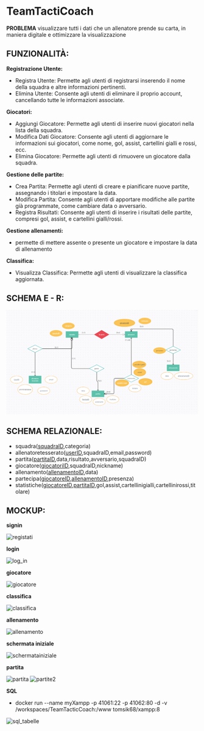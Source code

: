 # TeamTactiCoach

**PROBLEMA**
visualizzare tutti i dati che un allenatore prende su carta, in maniera digitale e ottimizzare la visualizzazione

## FUNZIONALITÀ:

**Registrazione Utente:**
- Registra Utente: Permette agli utenti di registrarsi inserendo il nome della squadra e altre informazioni pertinenti.
- Elimina Utente: Consente agli utenti di eliminare il proprio account, cancellando tutte le informazioni associate.

**Giocatori:**
- Aggiungi Giocatore: Permette agli utenti di inserire nuovi giocatori nella lista della squadra.
- Modifica Dati Giocatore: Consente agli utenti di aggiornare le informazioni sui giocatori, come nome, gol, assist, cartellini gialli e rossi, ecc.
- Elimina Giocatore: Permette agli utenti di rimuovere un giocatore dalla squadra.

**Gestione delle partite:**
- Crea Partita: Permette agli utenti di creare e pianificare nuove partite, assegnando i titolari e impostare la data.
- Modifica Partita: Consente agli utenti di apportare modifiche alle partite già programmate, come cambiare data o avversario.
- Registra Risultati: Consente agli utenti di inserire i risultati delle partite, compresi gol, assist, e cartellini gialli/rossi.

**Gestione allenamenti:**
- permette di mettere assente o presente un giocatore e impostare la data di allenamento
  
**Classifica:**
- Visualizza Classifica: Permette agli utenti di visualizzare la classifica aggiornata.

## SCHEMA E - R:
![schema_er.png](https://github.com/maspermattia/TeamTactiCoach/blob/d998454b18082c49d6cf0947ebb508281b9570e1/schema_er.png)


## SCHEMA RELAZIONALE:

- squadra(<ins>squadraID</ins>,categoria)
- allenatoretesserato(<ins>userID</ins>,squadraID,email,password)
- partita(<ins>partitaID</ins>,data,risultato,avversario,squadraID)
- giocatore(<ins>giocatoriID</ins>,squadraID,nickname)
- allenamento(<ins>allenamentoID</ins>,data)
- partecipa(<ins>giocatoreID</ins>,<ins>allenamentoID</ins>,presenza)
- statistiche(<ins>giocatoreID</ins>,<ins>partitaID</ins>,gol,assist,cartellinigialli,cartellinirossi,titolare)

## MOCKUP:

**signin**

![registati](https://github.com/maspermattia/TeamTactiCoach/assets/101709283/4a5bafa9-ebba-40c2-8f7c-6fdba5d3baac)

**login**

![log_in](https://github.com/maspermattia/TeamTactiCoach/assets/101709283/9658821b-f331-4003-ad08-0b2966eb0eb1)

**giocatore**

![giocatore](https://github.com/maspermattia/TeamTactiCoach/assets/101709283/adc93359-cb3d-45d3-8576-4a14e65b4dad)

**classifica**

![classifica](https://github.com/maspermattia/TeamTactiCoach/assets/101709283/8de2d8de-c8bd-46a2-bdf5-fe5c6317cf7e)

**allenamento**

![allenamento](https://github.com/maspermattia/TeamTactiCoach/assets/101709283/2f8fc655-9f99-4536-83fc-9a9965b4873f)

**schermata iniziale**

![schermatainiziale](https://github.com/maspermattia/TeamTactiCoach/assets/101709283/bc596190-732b-49ed-abe1-881e9a1db06f)

**partita**

![partita](https://github.com/maspermattia/TeamTactiCoach/assets/101709283/64fa6d81-f94b-45d5-8c09-c147b734418a)
![partite2](https://github.com/maspermattia/TeamTactiCoach/assets/101709283/c857b1e2-0e7c-4f84-a8f8-c896b9fa57de)

**SQL**

-    docker run --name myXampp -p 41061:22 -p 41062:80 -d -v /workspaces/TeamTacticCoach:/www tomsik68/xampp:8

![sql_tabelle](https://github.com/maspermattia/TeamTactiCoach/assets/101709283/284a2515-2b52-47c4-a3e9-9007ad9fa6f3)












